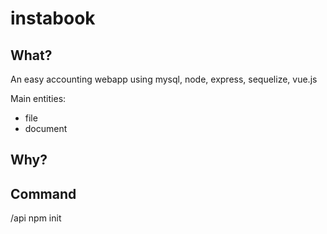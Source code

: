 # instabook

What?
---
An easy accounting webapp using mysql, node, express, sequelize, vue.js

Main entities: 
- file
- document

Why?
---

Command
---
/api npm init